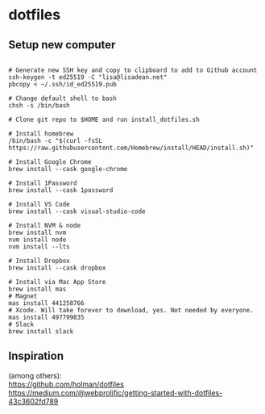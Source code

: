 # dotfiles

 ## Setup new computer

```

# Generate new SSH key and copy to clipboard to add to Github account
ssh-keygen -t ed25519 -C "lisa@lisadean.net"
pbcopy < ~/.ssh/id_ed25519.pub

# Change default shell to bash
chsh -s /bin/bash

# Clone git repo to $HOME and run install_dotfiles.sh

# Install homebrew
/bin/bash -c "$(curl -fsSL https://raw.githubusercontent.com/Homebrew/install/HEAD/install.sh)"

# Install Google Chrome
brew install --cask google-chrome

# Install 1Password
brew install --cask 1password

# Install VS Code
brew install --cask visual-studio-code

# Install NVM & node
brew install nvm
nvm install node
nvm install --lts

# Install Dropbox
brew install --cask dropbox

# Install via Mac App Store
brew install mas
# Magnet
mas install 441258766
# Xcode. Will take forever to download, yes. Not needed by everyone.
mas install 497799835
# Slack
brew install slack
```



## Inspiration

(among others):  
https://github.com/holman/dotfiles  
https://medium.com/@webprolific/getting-started-with-dotfiles-43c3602fd789  
